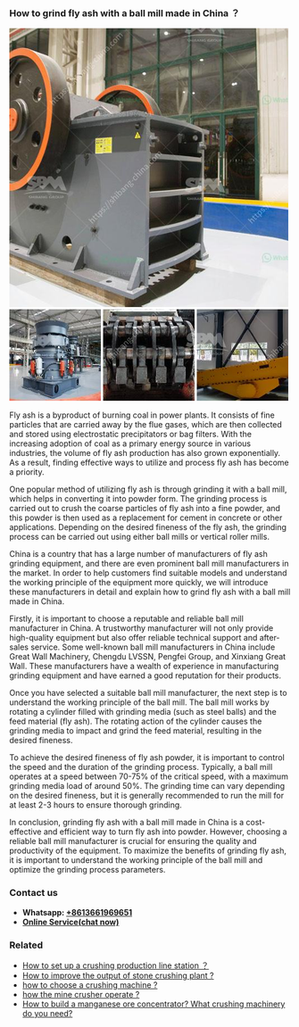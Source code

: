 <h3>How to grind fly ash with a ball mill made in China ？</h3><img src='1701745262.jpg' alt=''><p>Fly ash is a byproduct of burning coal in power plants. It consists of fine particles that are carried away by the flue gases, which are then collected and stored using electrostatic precipitators or bag filters. With the increasing adoption of coal as a primary energy source in various industries, the volume of fly ash production has also grown exponentially. As a result, finding effective ways to utilize and process fly ash has become a priority.</p><p>One popular method of utilizing fly ash is through grinding it with a ball mill, which helps in converting it into powder form. The grinding process is carried out to crush the coarse particles of fly ash into a fine powder, and this powder is then used as a replacement for cement in concrete or other applications. Depending on the desired fineness of the fly ash, the grinding process can be carried out using either ball mills or vertical roller mills.</p><p>China is a country that has a large number of manufacturers of fly ash grinding equipment, and there are even prominent ball mill manufacturers in the market. In order to help customers find suitable models and understand the working principle of the equipment more quickly, we will introduce these manufacturers in detail and explain how to grind fly ash with a ball mill made in China.</p><p>Firstly, it is important to choose a reputable and reliable ball mill manufacturer in China. A trustworthy manufacturer will not only provide high-quality equipment but also offer reliable technical support and after-sales service. Some well-known ball mill manufacturers in China include Great Wall Machinery, Chengdu LVSSN, Pengfei Group, and Xinxiang Great Wall. These manufacturers have a wealth of experience in manufacturing grinding equipment and have earned a good reputation for their products.</p><p>Once you have selected a suitable ball mill manufacturer, the next step is to understand the working principle of the ball mill. The ball mill works by rotating a cylinder filled with grinding media (such as steel balls) and the feed material (fly ash). The rotating action of the cylinder causes the grinding media to impact and grind the feed material, resulting in the desired fineness.</p><p>To achieve the desired fineness of fly ash powder, it is important to control the speed and the duration of the grinding process. Typically, a ball mill operates at a speed between 70-75% of the critical speed, with a maximum grinding media load of around 50%. The grinding time can vary depending on the desired fineness, but it is generally recommended to run the mill for at least 2-3 hours to ensure thorough grinding.</p><p>In conclusion, grinding fly ash with a ball mill made in China is a cost-effective and efficient way to turn fly ash into powder. However, choosing a reliable ball mill manufacturer is crucial for ensuring the quality and productivity of the equipment. To maximize the benefits of grinding fly ash, it is important to understand the working principle of the ball mill and optimize the grinding process parameters.</p><h3>Contact us</h3><ul><li><strong>Whatsapp:&nbsp;<a href="https://wa.me/8613661969651">+8613661969651</a></strong></li><li><a href="https://swt.shibang-china.com/?git&amp;zhl&amp;How to grind fly ash with a ball mill made in China ？"><strong>Online Service(chat now)</strong></a></li></ul><h3>Related</h3><ul><li><a href='How to set up a crushing production line station ？.md'>How to set up a crushing production line station ？</a></li><li><a href='How to improve the output of stone crushing plant .md'>How to improve the output of stone crushing plant ?</a></li><li><a href='how to choose a crushing machine .md'>how to choose a crushing machine ?</a></li><li><a href='how the mine crusher operate .md'>how the mine crusher operate ?</a></li><li><a href='How to build a manganese ore concentrator What crushing machinery do you need.md'>How to build a manganese ore concentrator? What crushing machinery do you need?</a></li></ul>